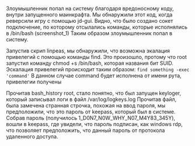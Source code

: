 Злоумышленник попал на систему благодаря вредоносному коду, внутри запущенного маинкрафта. Мы обнаружили этот код, когда реверсили игру с помощью jd-gui.
Видно, что было создано сокет подключение, по которому отсылались команды, которые исполнялись в /bin/bash (screenshot_1)
Таким образом злоумышленник попал в систему.

Запустив скрип linpeas, мы обнаружили, что возможна экалация привелегий с помощью команды find. 
Это произошло, протому что root запустил команду chmod +s /bin/bash, которая названия бит SUID.
Эскалация привелегий происходит таким образом: ```find something -exec 'command'``` В данном случае command будет исполнена от имени рута, привелегии получены

Прочитав bash_history root, стало понятно, что был запущен keyloger, который записывал логи в файл /var/log/logkeys.log
Прочитав файл, была замечена странная строчка, похожая на ввод пароля, мы предположили, что это пароль от keepass, который был в системе.
Собрав пароль (получилось 1_D0N7_N0W_WHY_N07_M4Y83_345Y), вошли в keepass, где увидели, что пароль подписан, как windows rdp, что позволяет предположить, что данный пароль от протокола удаленного доступа.
